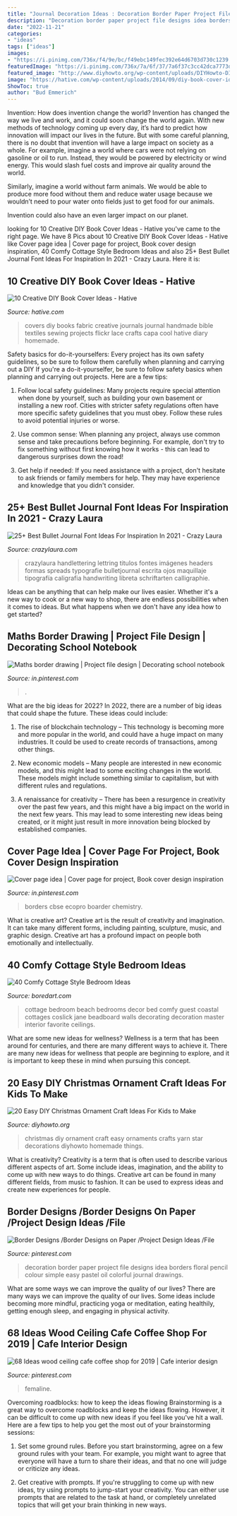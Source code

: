 ```yaml
---
title: "Journal Decoration Ideas : Decoration Border Paper Project File Designs Idea Borders Floral Pencil Colour Simple Easy Pastel Oil Colorful Journal Drawings"
description: "Decoration border paper project file designs idea borders floral pencil colour simple easy pastel oil colorful journal drawings"
date: "2022-11-21"
categories:
- "ideas"
tags: ["ideas"]
images:
- "https://i.pinimg.com/736x/f4/9e/bc/f49ebc149fec392e64d6703d730c1239.jpg"
featuredImage: "https://i.pinimg.com/736x/7a/6f/37/7a6f37c3cc42dca7773db3ac6914af03.jpg"
featured_image: "http://www.diyhowto.org/wp-content/uploads/DIYHowto-DIY-Christmas-Ornament-Craft-Ideas-For-Kids-04.jpg"
image: "https://hative.com/wp-content/uploads/2014/09/diy-book-cover-ideas/8-cute-book-covers-for-girls.jpg"
ShowToc: true
author: "Bud Emmerich"
---
```



Invention: How does invention change the world?
Invention has changed the way we live and work, and it could soon change the world again. With new methods of technology coming up every day, it’s hard to predict how innovation will impact our lives in the future. But with some careful planning, there is no doubt that invention will have a large impact on society as a whole. 
For example, imagine a world where cars were not relying on gasoline or oil to run. Instead, they would be powered by electricity or wind energy. This would slash fuel costs and improve air quality around the world. 

Similarly, imagine a world without farm animals. We would be able to produce more food without them and reduce water usage because we wouldn’t need to pour water onto fields just to get food for our animals. 

 Invention could also have an even larger impact on our planet.

	

		
looking for 10 Creative DIY Book Cover Ideas - Hative you've came to the right page. We have 8 Pics about 10 Creative DIY Book Cover Ideas - Hative like Cover page idea | Cover page for project, Book cover design inspiration, 40 Comfy Cottage Style Bedroom Ideas and also 25+ Best Bullet Journal Font Ideas For Inspiration In 2021 - Crazy Laura. Here it is:
		
    
## 10 Creative DIY Book Cover Ideas - Hative

<img loading=lazy src="https://hative.com/wp-content/uploads/2014/09/diy-book-cover-ideas/8-cute-book-covers-for-girls.jpg" onerror="this.onerror=null;this.src='https://tse3.mm.bing.net/th?id=OIP.bBygi3Keh8mPW5Fc2Dv8rwHaJ4&amp;pid=15.1';" alt="10 Creative DIY Book Cover Ideas - Hative">

_Source: hative.com_

>covers diy books fabric creative journals journal handmade bible textiles sewing projects flickr lace crafts capa cool hative diary homemade. 

	

Safety basics for do-it-yourselfers: Every project has its own safety guidelines, so be sure to follow them carefully when planning and carrying out a DIY
If you're a do-it-yourselfer, be sure to follow safety basics when planning and carrying out projects. Here are a few tips:
1. Follow local safety guidelines: Many projects require special attention when done by yourself, such as building your own basement or installing a new roof. Cities with stricter safety regulations often have more specific safety guidelines that you must obey. Follow these rules to avoid potential injuries or worse.

2. Use common sense: When planning any project, always use common sense and take precautions before beginning. For example, don't try to fix something without first knowing how it works - this can lead to dangerous surprises down the road!

3. Get help if needed: If you need assistance with a project, don't hesitate to ask friends or family members for help. They may have experience and knowledge that you didn't consider.

    
## 25+ Best Bullet Journal Font Ideas For Inspiration In 2021 - Crazy Laura

<img loading=lazy src="https://p7t2r7c4.stackpathcdn.com/wp-content/uploads/2020/04/purple-journal-lettering-spread.jpg" onerror="this.onerror=null;this.src='https://tse1.mm.bing.net/th?id=OIP.qxchXcB5Sp8HzBmRD3QG8QHaLH&amp;pid=15.1';" alt="25+ Best Bullet Journal Font Ideas For Inspiration In 2021 - Crazy Laura">

_Source: crazylaura.com_

>crazylaura handlettering lettring titulos fontes imágenes headers formas spreads typografie bulletjournal escrita ojos maquillaje tipografía caligrafia handwriting libreta schriftarten calligraphie. 

	

Ideas can be anything that can help make our lives easier. Whether it's a new way to cook or a new way to shop, there are endless possibilities when it comes to ideas. But what happens when we don't have any idea how to get started? 

    
## Maths Border Drawing | Project File Design | Decorating School Notebook

<img loading=lazy src="https://i.pinimg.com/736x/8b/d6/99/8bd69922de3c6946322badf72a12729b.jpg" onerror="this.onerror=null;this.src='https://tse4.mm.bing.net/th?id=OIP.vlhjHpnM0XTp_MTjHF8EgQHaEK&amp;pid=15.1';" alt="Maths border drawing | Project file design | Decorating school notebook">

_Source: in.pinterest.com_

>. 

	

What are the big ideas for 2022?
In 2022, there are a number of big ideas that could shape the future. These ideas could include:
1. The rise of blockchain technology – This technology is becoming more and more popular in the world, and could have a huge impact on many industries. It could be used to create records of transactions, among other things.

2. New economic models – Many people are interested in new economic models, and this might lead to some exciting changes in the world. These models might include something similar to capitalism, but with different rules and regulations.

3. A renaissance for creativity – There has been a resurgence in creativity over the past few years, and this might have a big impact on the world in the next few years. This may lead to some interesting new ideas being created, or it might just result in more innovation being blocked by established companies.

    
## Cover Page Idea | Cover Page For Project, Book Cover Design Inspiration

<img loading=lazy src="https://i.pinimg.com/736x/16/2c/8d/162c8d224f9183c87ca8c035b162bf6d.jpg" onerror="this.onerror=null;this.src='https://tse1.mm.bing.net/th?id=OIP.XK5jw9852jorMlte_eXZlwHaJ3&amp;pid=15.1';" alt="Cover page idea | Cover page for project, Book cover design inspiration">

_Source: in.pinterest.com_

>borders cbse ecopro boarder chemistry. 

	

What is creative art?
Creative art is the result of creativity and imagination. It can take many different forms, including painting, sculpture, music, and graphic design. Creative art has a profound impact on people both emotionally and intellectually.

    
## 40 Comfy Cottage Style Bedroom Ideas

<img loading=lazy src="https://www.boredart.com/wp-content/uploads/2014/08/Comfy-Cottage-Style-Bedroom-Ideas-8.jpg" onerror="this.onerror=null;this.src='https://tse3.mm.bing.net/th?id=OIP.f7roArzBWq8EIEKZbyS92gHaLK&amp;pid=15.1';" alt="40 Comfy Cottage Style Bedroom Ideas">

_Source: boredart.com_

>cottage bedroom beach bedrooms decor bed comfy guest coastal cottages coslick jane beadboard walls decorating decoration master interior favorite ceilings. 

	

What are some new ideas for wellness?
Wellness is a term that has been around for centuries, and there are many different ways to achieve it. There are many new ideas for wellness that people are beginning to explore, and it is important to keep these in mind when pursuing this concept.

    
## 20 Easy DIY Christmas Ornament Craft Ideas For Kids To Make

<img loading=lazy src="http://www.diyhowto.org/wp-content/uploads/DIYHowto-DIY-Christmas-Ornament-Craft-Ideas-For-Kids-04.jpg" onerror="this.onerror=null;this.src='https://tse2.mm.bing.net/th?id=OIP.4dbzEvZb91mnfbdyzcz3PwHaKZ&amp;pid=15.1';" alt="20 Easy DIY Christmas Ornament Craft Ideas For Kids to Make">

_Source: diyhowto.org_

>christmas diy ornament craft easy ornaments crafts yarn star decorations diyhowto homemade things. 

	

What is creativity?
Creativity is a term that is often used to describe various different aspects of art. Some include ideas, imagination, and the ability to come up with new ways to do things. Creative art can be found in many different fields, from music to fashion. It can be used to express ideas and create new experiences for people.

    
## Border Designs /Border Designs On Paper /Project Design Ideas /File

<img loading=lazy src="https://i.pinimg.com/736x/7a/6f/37/7a6f37c3cc42dca7773db3ac6914af03.jpg" onerror="this.onerror=null;this.src='https://tse2.mm.bing.net/th?id=OIP.g6jPd7fWm0yMveqDuiQ_TwHaFj&amp;pid=15.1';" alt="Border Designs /Border Designs on Paper /Project Design Ideas /File">

_Source: pinterest.com_

>decoration border paper project file designs idea borders floral pencil colour simple easy pastel oil colorful journal drawings. 

	

What are some ways we can improve the quality of our lives?
There are many ways we can improve the quality of our lives. Some ideas include becoming more mindful, practicing yoga or meditation, eating healthily, getting enough sleep, and engaging in physical activity.

    
## 68 Ideas Wood Ceiling Cafe Coffee Shop For 2019 | Cafe Interior Design

<img loading=lazy src="https://i.pinimg.com/736x/f4/9e/bc/f49ebc149fec392e64d6703d730c1239.jpg" onerror="this.onerror=null;this.src='https://tse4.mm.bing.net/th?id=OIP.MN63UTwm6VHJ6Jyd1wqpIgAAAA&amp;pid=15.1';" alt="68 Ideas wood ceiling cafe coffee shop for 2019 | Cafe interior design">

_Source: pinterest.com_

>femaline. 

	

Overcoming roadblocks: how to keep the ideas flowing
Brainstorming is a great way to overcome roadblocks and keep the ideas flowing. However, it can be difficult to come up with new ideas if you feel like you've hit a wall. Here are a few tips to help you get the most out of your brainstorming sessions:
1. Set some ground rules. Before you start brainstorming, agree on a few ground rules with your team. For example, you might want to agree that everyone will have a turn to share their ideas, and that no one will judge or criticize any ideas.

2. Get creative with prompts. If you're struggling to come up with new ideas, try using prompts to jump-start your creativity. You can either use prompts that are related to the task at hand, or completely unrelated topics that will get your brain thinking in new ways.


